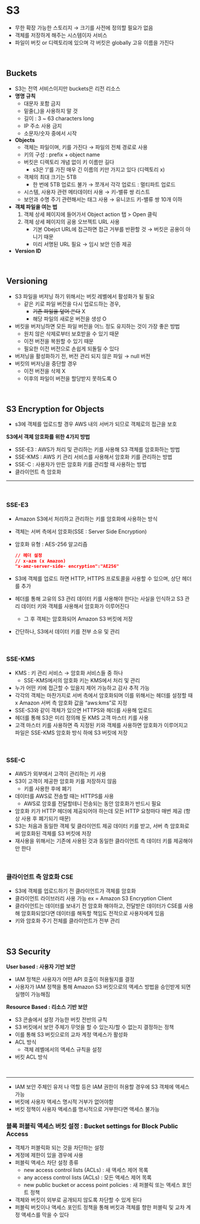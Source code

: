 # S3

- 무한 확장 가능한 스토리지 → 크기를 사전에 정의할 필요가 없음
- 객체를 저장하게 해주는 시스템이자 서비스
- 파일이 버킷 or 디렉토리에 있으며 각 버킷은 globally 고유 이름을 가진다

<br>

## Buckets

- S3는 전역 서비스이지만 buckets은 리전 리소스
- **명명 규칙**
    - 대문자 포함 금지
    - 밑줄(_)을 사용하지 말 것
    - 길이 : 3 ~ 63 characters long
    - IP 주소 사용 금지
    - 소문자/숫자 중에서 시작
- **Objects**
    - 객체는 파일이며, 키를 가진다 → 파일의 전체 경로로 사용
    - 키의 구성 : prefix + object name
    - 버킷은 디렉토리 개념 없이 키 이름만 길다
        - s3은 ‘/’를 가진 매우 긴 이름의 키만 가지고 있다 (디렉토리 x)
    - 객체의 최대 크기는 5TB
        - 한 번에 5TB 업로드 불가 → 쪼개서 각각 업로드 : 멀티파트 업로드
    - 시스템, 사용자 관련 메타데이터 사용 → 키-밸류 쌍 리스트
    - 보안과 수명 주기 관련해서는 태그 사용 → 유니코드 키-밸류 쌍 10개 이하
- **객체 파일을 여는 법**
    1. 객체 상세 페이지에 들어가서 Object action 탭 > Open 클릭
    2. 객체 상세 페이지의 공용 오브젝트 URL 사용
        - 기본 Obejct URL에 접근하면 접근 거부를 반환할 것 → 버킷은 공용이 아니기 때문
        - 미리 서명된 URL 필요 → 임시 보안 인증 제공
- **Version ID**

<br>

## Versioning

- S3 파일을 버저닝 하기 위해서는 버킷 레벨에서 활성화가 될 필요
    - 같은 키로 파일 버전을 다시 업로드하는 경우,
        - ~~기존 파일을 덮어 쓴다~~ X
        - 해당 파일의 새로운 버전을 생성 O
- 버킷을 버저닝하면 모든 파일 버전을 어느 정도 유지하는 것이 가장 좋은 방법
    - 원치 않은 삭제로부터 보호받을 수 있기 때문
    - 이전 버전을 복원할 수 있기 때문
    - 필요한 이전 버전으로 손쉽게 되돌릴 수 있다
- 버저닝을 활성화하기 전, 버전 관리 되지 않은 파일 → null 버전
- 버킷의 버저닝을 중단할 경우
    - 이전 버전을 삭제 X
    - 이후의 파일이 버전을 할당받지 못하도록 O

<br>

## S3 Encryption for Objects

- s3에 객체를 업로드할 경우 AWS 내의 서버가 되므로 객체로의 접근을 보호

**S3에서 객체 암호화를 위한 4가지 방법**

- SSE-E3 : AWS가 처리 및 관리하는 키를 사용해 S3 객체를 암호화하는 방법
- SSE-KMS : AWS 키 관리 서비스를 사용해서 암호화 키를 관리하는 방법
- SSE-C : 사용자가 만든 암호화 키를 관리할 때 사용하는 방법
- 클라이언트 측 암호화


---

<br>

### SSE-E3

- Amazon S3에서 처리하고 관리하는 키를 암호화에 사용하는 방식
- 객체는 서버 측에서 암호화(SSE : Server Side Encryption)
- 암호화 유형 : AES-256 알고리즘
    
    ```json
    // 헤더 설정
    // x-azm (x Amazon)
    "x-amz-server-side- encryption":"AE256"
    ```
    
- S3에 객체를 업로드 하면 HTTP, HTTPS 프로토콜을 사용할 수 있으며, 상단 헤더를 추가
- 헤더를 통해 고유의 S3 관리 데이터 키를 사용해야 한다는 사실을 인식하고 S3 관리 데이터 키와 객체를 사용해서 암호화가 이루어진다
    - 그 후 객체는 암호화되어 Amazon S3 버킷에 저장
- 간단하나, S3에서 데이터 키를 전부 소유 및 관리

<br>


### SSE-KMS

- KMS : 키 관리 서비스 → 암호화 서비스들 중 하나
    - SSE-KMS에서의 암호화 키는 KMS에서 처리 및 관리
- 누가 어떤 키에 접근할 수 있을지 제어 가능하고 감사 추적 가능
- 각각의 객체는 마찬가지로 서버 측에서 암호화되며 이를 위해서는 헤더를 설정할 때 x Amazon 서버 측 암호화 값을 “aws:kms”로 지정
- SSE-S3와 같이 객체가 있으면 HTTPS와 헤더를 사용해 업로드
- 헤더를 통해 S3은 미리 정의해 둔 KMS 고객 마스터 키를 사용
- 고객 마스터 키를 사용하면 즉 지정된 키와 객체를 사용하면 암호화가 이루어지고 파일은 SSE-KMS 암호화 방식 하에 S3 버킷에 저장

<br>


### SSE-C

- AWS가 외부에서 고객이 관리하는 키 사용
- S3이 고객이 제공한 암호화 키를 저장하지 않음
    - 키를 사용한 후에 폐기
- 데이터를 AWS로 전송할 때는 HTTPS를 사용
    - AWS로 암호를 전달할테니 전송되는 동안 암호화가 반드시 필요
- 암호화 키가 HTTP 헤더에 제공되어야 하는데 모든 HTTP 요청마다 매번 제공 (항상 사용 후 폐기되기 때문)
- S3는 처음과 동일한 객체 및 클라이언트 제공 데이터 키를 받고, 서버 측 암호화로써 암호화된 객체를 S3 버킷에 저장
- 재사용을 위해서는 기존에 사용된 것과 동일한 클라이언트 측 데이터 키를 제공해야만 한다

<br>


### 클라이언트 측 암호화 CSE

- S3에 객체를 업로드하기 전 클라이언트가 객체를 암호화
- 클라이언트 라이브러리 사용 가능 ex = Amazon S3 Encryption Client
- 클라이언트는 데이터를 보내기 전 암호화 해야하고, 전달받은 데이터가 CSE를 사용해 암호화되었다면 데이터를 해독할 책임도 전적으로 사용자에게 있음
- 키와 암호화 주기 전체를 클라이언트가 전부 관리

<br>

## S3 Security

**User based : 사용자 기반 보안**

- IAM 정책은 사용자가 어떤 API 호출이 허용될지를 결정
- 사용자가 IAM 정책을 통해 Amazon S3 버킷으로의 액세스 방법을 승인받게 되면 실행이 가능해짐

**Resource Based : 리소스 기반 보안**

- S3 콘솔에서 설정 가능한 버킷 전반의 규칙
- S3 버킷에서 보안 주체가 무엇을 할 수 있는지/할 수 없는지 결정하는 정책
- 이를 통해 S3 버킷으로의 교차 계정 액세스가 활성화
- ACL 방식
    - 객체 레벨에서의 액세스 규칙을 설정
- 버킷 ACL 방식


<br>


---

- IAM 보안 주체인 유저 나 역할 등은 IAM 권한이 허용할 경우에 S3 객체에 액세스 가능
- 버킷에 사용자 액세스 명시적 거부가 없어야함
- 버킷 정책이 사용자 액세스를 명시적으로 거부한다면 액세스 불가능

### 블록 퍼블릭 액세스 버킷 설정 : Bucket settings for Block Public Access

- 객체가 퍼블릭화 되는 것을 차단하는 설정
- 계정에 제한이 있을 경우에 사용
- 퍼블릭 액세스 차단 설정 종류
    - new access control lists (ACLs) : 새 액세스 제어 목록
    - any access control lists (ACLs) : 모든 액세스 제어 목록
    - new public bucket or access point policies : 새 퍼블릭 또는 액세스 포인트 정책
- 객체와 버킷이 외부로 공개되지 않도록 차단할 수 있게 된다
- 퍼블릭 버킷이나 액세스 포인트 정책을 통해 버킷과 객체를 향한 퍼블릭 및 교차 계정 액세스를 막을 수 있다